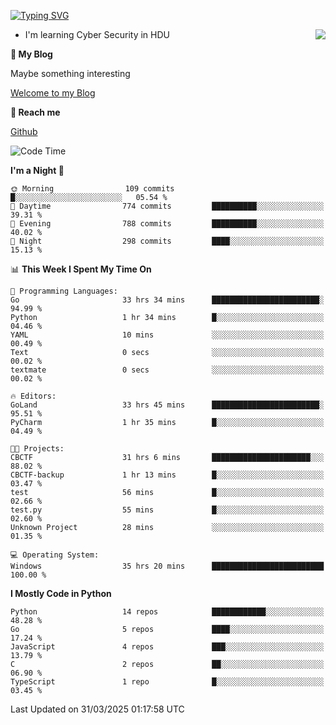 [![Typing SVG](https://readme-typing-svg.herokuapp.com?font=Fira+Code&pause=1000&random=false&width=450&height=60&lines=Hello+%F0%9F%91%8B%F0%9F%8F%BB;I'm+JBNRZ)](https://git.io/typing-svg)

<a href="#">
  <img align="right" src="https://github-readme-stats.vercel.app/api?username=JBNRZ&show_icons=true&bg_color=15,f2f7fd,E0EAFC" />
</a>

- I'm learning Cyber Security in HDU

 **🌱 My Blog**

Maybe something interesting

[Welcome to my Blog](https://jbnrz.com.cn/)

 **💬 Reach me** 

[Github](https://github.com/JBNRZ)


<!--START_SECTION:waka-->
![Code Time](http://img.shields.io/badge/Code%20Time-1%2C089%20hrs%2048%20mins-blue)

**I'm a Night 🦉** 

```text
🌞 Morning                109 commits         █░░░░░░░░░░░░░░░░░░░░░░░░   05.54 % 
🌆 Daytime                774 commits         ██████████░░░░░░░░░░░░░░░   39.31 % 
🌃 Evening                788 commits         ██████████░░░░░░░░░░░░░░░   40.02 % 
🌙 Night                  298 commits         ████░░░░░░░░░░░░░░░░░░░░░   15.13 % 
```


📊 **This Week I Spent My Time On** 

```text
💬 Programming Languages: 
Go                       33 hrs 34 mins      ████████████████████████░   94.99 % 
Python                   1 hr 34 mins        █░░░░░░░░░░░░░░░░░░░░░░░░   04.46 % 
YAML                     10 mins             ░░░░░░░░░░░░░░░░░░░░░░░░░   00.49 % 
Text                     0 secs              ░░░░░░░░░░░░░░░░░░░░░░░░░   00.02 % 
textmate                 0 secs              ░░░░░░░░░░░░░░░░░░░░░░░░░   00.02 % 

🔥 Editors: 
GoLand                   33 hrs 45 mins      ████████████████████████░   95.51 % 
PyCharm                  1 hr 35 mins        █░░░░░░░░░░░░░░░░░░░░░░░░   04.49 % 

🐱‍💻 Projects: 
CBCTF                    31 hrs 6 mins       ██████████████████████░░░   88.02 % 
CBCTF-backup             1 hr 13 mins        █░░░░░░░░░░░░░░░░░░░░░░░░   03.47 % 
test                     56 mins             █░░░░░░░░░░░░░░░░░░░░░░░░   02.66 % 
test.py                  55 mins             █░░░░░░░░░░░░░░░░░░░░░░░░   02.60 % 
Unknown Project          28 mins             ░░░░░░░░░░░░░░░░░░░░░░░░░   01.35 % 

💻 Operating System: 
Windows                  35 hrs 20 mins      █████████████████████████   100.00 % 
```

**I Mostly Code in Python** 

```text
Python                   14 repos            ████████████░░░░░░░░░░░░░   48.28 % 
Go                       5 repos             ████░░░░░░░░░░░░░░░░░░░░░   17.24 % 
JavaScript               4 repos             ███░░░░░░░░░░░░░░░░░░░░░░   13.79 % 
C                        2 repos             ██░░░░░░░░░░░░░░░░░░░░░░░   06.90 % 
TypeScript               1 repo              █░░░░░░░░░░░░░░░░░░░░░░░░   03.45 % 
```




 Last Updated on 31/03/2025 01:17:58 UTC
<!--END_SECTION:waka-->
